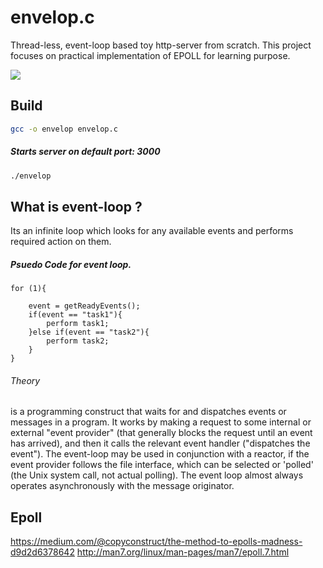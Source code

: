# envelop.c
Thread-less, event-loop based toy http-server from scratch. This project focuses on practical implementation of EPOLL for learning purpose.

![](https://github.com/flouthoc/envelop.c/blob/master/work.jpg=250x)

## Build

```bash
gcc -o envelop envelop.c
```

##### Starts server on default port: 3000
```bash
./envelop
```

## What is event-loop ?
Its an infinite loop which looks for any available events and performs required action on them.

##### Psuedo Code for event loop.

```
for (1){

	event = getReadyEvents();
    if(event == "task1"){
    	perform task1;
    }else if(event == "task2"){
    	perform task2;
    }
}
```
###### Theory
is a programming construct that waits for and dispatches events or messages in a program. It works by making a request to some internal or external "event provider" (that generally blocks the request until an event has arrived), and then it calls the relevant event handler ("dispatches the event"). The event-loop may be used in conjunction with a reactor, if the event provider follows the file interface, which can be selected or 'polled' (the Unix system call, not actual polling). The event loop almost always operates asynchronously with the message originator. 

## Epoll
https://medium.com/@copyconstruct/the-method-to-epolls-madness-d9d2d6378642
http://man7.org/linux/man-pages/man7/epoll.7.html
